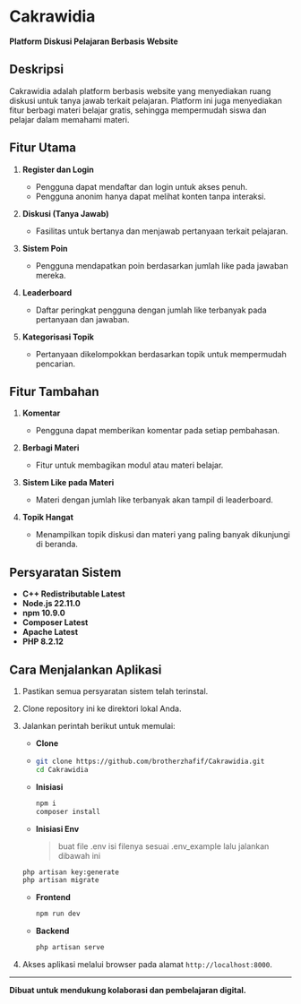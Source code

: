 # Cakrawidia  
**Platform Diskusi Pelajaran Berbasis Website**  

## Deskripsi  
Cakrawidia adalah platform berbasis website yang menyediakan ruang diskusi untuk tanya jawab terkait pelajaran. Platform ini juga menyediakan fitur berbagi materi belajar gratis, sehingga mempermudah siswa dan pelajar dalam memahami materi.  

## Fitur Utama  
1. **Register dan Login**  
   - Pengguna dapat mendaftar dan login untuk akses penuh.  
   - Pengguna anonim hanya dapat melihat konten tanpa interaksi.  

2. **Diskusi (Tanya Jawab)**  
   - Fasilitas untuk bertanya dan menjawab pertanyaan terkait pelajaran.  

3. **Sistem Poin**  
   - Pengguna mendapatkan poin berdasarkan jumlah like pada jawaban mereka.  

4. **Leaderboard**  
   - Daftar peringkat pengguna dengan jumlah like terbanyak pada pertanyaan dan jawaban.  

5. **Kategorisasi Topik**  
   - Pertanyaan dikelompokkan berdasarkan topik untuk mempermudah pencarian.  

## Fitur Tambahan  
1. **Komentar**  
   - Pengguna dapat memberikan komentar pada setiap pembahasan.  

2. **Berbagi Materi**  
   - Fitur untuk membagikan modul atau materi belajar.  

3. **Sistem Like pada Materi**  
   - Materi dengan jumlah like terbanyak akan tampil di leaderboard.  

4. **Topik Hangat**  
   - Menampilkan topik diskusi dan materi yang paling banyak dikunjungi di beranda.  

## Persyaratan Sistem  
- **C++ Redistributable Latest**  
- **Node.js 22.11.0**  
- **npm 10.9.0**  
- **Composer Latest**  
- **Apache Latest**
- **PHP 8.2.12**

## Cara Menjalankan Aplikasi  

1. Pastikan semua persyaratan sistem telah terinstal.  
2. Clone repository ini ke direktori lokal Anda.  
3. Jalankan perintah berikut untuk memulai:  
   - **Clone**
   - ```bash
     git clone https://github.com/brotherzhafif/Cakrawidia.git
     cd Cakrawidia
     ```  
   - **Inisiasi**  
     ```bash
     npm i
     composer install
     ```
    - **Inisiasi Env**
      > buat file .env isi filenya sesuai .env_example lalu jalankan dibawah ini
     ```bash
     php artisan key:generate
     php artisan migrate
     ```   
   - **Frontend**  
     ```bash
     npm run dev
     ```  
   - **Backend**  
     ```bash
     php artisan serve
     ```  

4. Akses aplikasi melalui browser pada alamat `http://localhost:8000`.  

---

**Dibuat untuk mendukung kolaborasi dan pembelajaran digital.**  

